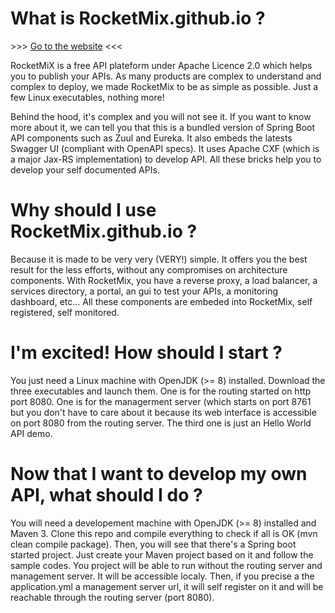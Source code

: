# What is RocketMix.github.io ?

\>\>\> [Go to the website](https://rocketmix.google.io "https://rocketmix.github.io") <<<

RocketMiX is a free API plateform under Apache Licence 2.0 which helps you to publish your APIs. As many products are complex to understand and complex to deploy, we made RocketMix to be as simple as possible. Just a few Linux executables, nothing more! 

Behind the hood, it's complex and you will not see it. If you want to know more about it, we can tell you that this is a bundled version of Spring Boot API components such as Zuul and Eureka. It also embeds the latests Swagger UI (compliant with OpenAPI specs). It uses Apache CXF (which is a major Jax-RS implementation) to develop API. All these bricks help you to develop your self documented APIs.

# Why should I use RocketMix.github.io ?

Because it is made to be very very (VERY!) simple. It offers you the best result for the less efforts, without any compromises on architecture components. With RocketMix, you have a reverse proxy, a load balancer, a services directory, a portal, an gui to test your APIs, a monitoring dashboard, etc... All these components are embeded into RocketMix, self registered, self monitored.

# I'm excited! How should I start ?

You just need a Linux machine with OpenJDK (>= 8) installed. Download the three executables and launch them. One is for the routing started on http port 8080. One is for the managerment server (which starts on port 8761 but you don't have to care about it because its web interface is accessible on port 8080 from the routing server. The third one is just an Hello World API demo.

# Now that I want to develop my own API, what should I do ?

You will need a developement machine with OpenJDK (>= 8) installed and Maven 3. Clone this repo and compile everything to check if all is OK (mvn clean compile package). Then, you will see that there's a Spring boot started project. Just create your Maven project based on it and follow the sample codes. You project will be able to run without the routing server and management server. It will be accessible localy. Then, if you precise a the application.yml a management server url, it will self register on it and will be reachable through the routing server (port 8080).    
